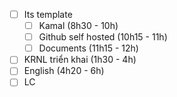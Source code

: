- [ ] Its template 
	- [ ] Kamal (8h30 - 10h)
	- [ ] Github self hosted (10h15  - 11h)
	- [ ] Documents (11h15  - 12h)
- [ ] KRNL triển khai (1h30 - 4h)
- [ ] English (4h20 - 6h)
- [ ] LC